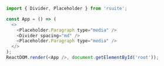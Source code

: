 <!--start-code-->

```js
import { Divider, Placeholder } from 'rsuite';

const App = () => (
  <>
    <Placeholder.Paragraph type="media" />
    <Divider spacing="md" />
    <Placeholder.Paragraph type="media" />
  </>
);
ReactDOM.render(<App />, document.getElementById('root'));
```

<!--end-code-->
